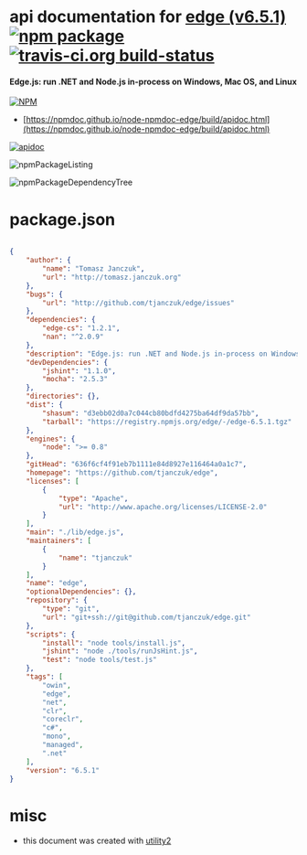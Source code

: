 # api documentation for  [edge (v6.5.1)](https://github.com/tjanczuk/edge)  [![npm package](https://img.shields.io/npm/v/npmdoc-edge.svg?style=flat-square)](https://www.npmjs.org/package/npmdoc-edge) [![travis-ci.org build-status](https://api.travis-ci.org/npmdoc/node-npmdoc-edge.svg)](https://travis-ci.org/npmdoc/node-npmdoc-edge)
#### Edge.js: run .NET and Node.js in-process on Windows, Mac OS, and Linux

[![NPM](https://nodei.co/npm/edge.png?downloads=true&downloadRank=true&stars=true)](https://www.npmjs.com/package/edge)

- [https://npmdoc.github.io/node-npmdoc-edge/build/apidoc.html](https://npmdoc.github.io/node-npmdoc-edge/build/apidoc.html)

[![apidoc](https://npmdoc.github.io/node-npmdoc-edge/build/screenCapture.buildCi.browser.%252Ftmp%252Fbuild%252Fapidoc.html.png)](https://npmdoc.github.io/node-npmdoc-edge/build/apidoc.html)

![npmPackageListing](https://npmdoc.github.io/node-npmdoc-edge/build/screenCapture.npmPackageListing.svg)

![npmPackageDependencyTree](https://npmdoc.github.io/node-npmdoc-edge/build/screenCapture.npmPackageDependencyTree.svg)



# package.json

```json

{
    "author": {
        "name": "Tomasz Janczuk",
        "url": "http://tomasz.janczuk.org"
    },
    "bugs": {
        "url": "http://github.com/tjanczuk/edge/issues"
    },
    "dependencies": {
        "edge-cs": "1.2.1",
        "nan": "^2.0.9"
    },
    "description": "Edge.js: run .NET and Node.js in-process on Windows, Mac OS, and Linux",
    "devDependencies": {
        "jshint": "1.1.0",
        "mocha": "2.5.3"
    },
    "directories": {},
    "dist": {
        "shasum": "d3ebb02d0a7c044cb80bdfd4275ba64df9da57bb",
        "tarball": "https://registry.npmjs.org/edge/-/edge-6.5.1.tgz"
    },
    "engines": {
        "node": ">= 0.8"
    },
    "gitHead": "636f6cf4f91eb7b1111e84d8927e116464a0a1c7",
    "homepage": "https://github.com/tjanczuk/edge",
    "licenses": [
        {
            "type": "Apache",
            "url": "http://www.apache.org/licenses/LICENSE-2.0"
        }
    ],
    "main": "./lib/edge.js",
    "maintainers": [
        {
            "name": "tjanczuk"
        }
    ],
    "name": "edge",
    "optionalDependencies": {},
    "repository": {
        "type": "git",
        "url": "git+ssh://git@github.com/tjanczuk/edge.git"
    },
    "scripts": {
        "install": "node tools/install.js",
        "jshint": "node ./tools/runJsHint.js",
        "test": "node tools/test.js"
    },
    "tags": [
        "owin",
        "edge",
        "net",
        "clr",
        "coreclr",
        "c#",
        "mono",
        "managed",
        ".net"
    ],
    "version": "6.5.1"
}
```



# misc
- this document was created with [utility2](https://github.com/kaizhu256/node-utility2)
